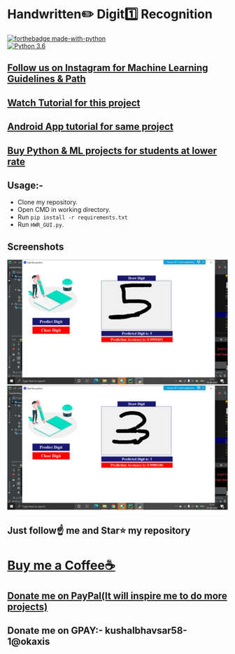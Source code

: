 # Handwritten✏️ Digit1️⃣ Recognition

[![forthebadge made-with-python](http://ForTheBadge.com/images/badges/made-with-python.svg)](https://www.python.org/)                 
[![Python 3.6](https://img.shields.io/badge/python-3.6-blue.svg)](https://www.python.org/downloads/release/python-360/)   

## [Follow us on Instagram for Machine Learning Guidelines & Path](https://www.instagram.com/machine_learning_hub.ai/)
## [Watch Tutorial for this project](https://youtu.be/H_nAvq9KSJo)
## [Android App tutorial for same project](https://youtu.be/5QCTT05swnE)

## [Buy Python & ML projects for students at lower rate](https://www.instamojo.com/kushalbhavsar1820)

## Usage:-

- Clone my repository.
- Open CMD in working directory.
- Run `pip install -r requirements.txt`
- Run `HWR_GUI.py`.

## Screenshots

<img src="https://github.com/Spidy20/Handwriting_Digit_recognition/blob/master/Screenshot%20(49).png">
<img src="https://github.com/Spidy20/Handwriting_Digit_recognition/blob/master/Screenshot%20(50).png">


## Just follow☝️ me and Star⭐ my repository 

# [Buy me a Coffee☕](https://www.buymeacoffee.com/spidy20)
## [Donate me on PayPal(It will inspire me to do more projects)](https://www.paypal.me/spidy1820)
## Donate me on GPAY:- kushalbhavsar58-1@okaxis
